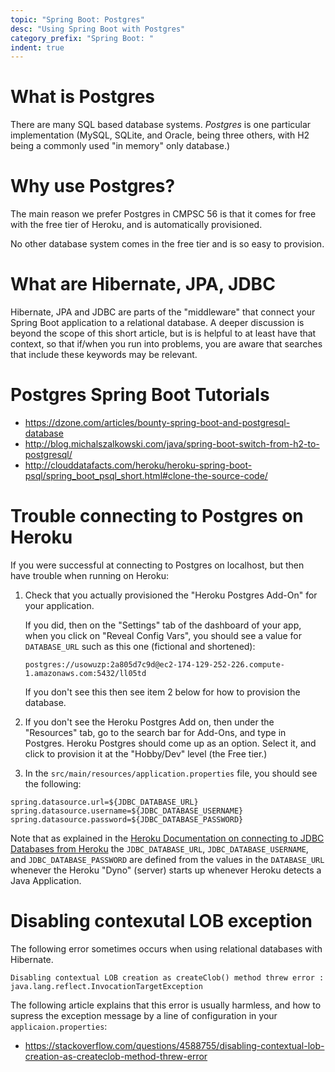 ```yaml
---
topic: "Spring Boot: Postgres"
desc: "Using Spring Boot with Postgres"
category_prefix: "Spring Boot: "
indent: true
---
```


# What is Postgres

There are many SQL based database systems.   *Postgres* is one particular implementation (MySQL, SQLite, and Oracle, being three others, with H2 being a commonly used
"in memory" only database.)

# Why use Postgres?

The main reason we prefer Postgres in CMPSC 56 is that it comes for free with the free tier of Heroku, and is automatically provisioned.

No other database system comes in the free tier and is so easy to provision.

# What are Hibernate, JPA, JDBC

Hibernate, JPA and JDBC are parts of the "middleware" that connect your Spring Boot application to 
a relational database.   A deeper discussion is beyond the scope of this short article, but is is helpful
to at least have that context, so that if/when you run into problems, you are aware that searches
that include these keywords may be relevant.

# Postgres Spring Boot Tutorials

* <https://dzone.com/articles/bounty-spring-boot-and-postgresql-database>
* <http://blog.michalszalkowski.com/java/spring-boot-switch-from-h2-to-postgresql/>
* <http://clouddatafacts.com/heroku/heroku-spring-boot-psql/spring_boot_psql_short.html#clone-the-source-code/>


# Trouble connecting to Postgres on Heroku

If you were successful at connecting to Postgres on localhost, but then have trouble when running on Heroku:

1. Check that you actually provisioned the "Heroku Postgres Add-On" for your application.

   If you did, then on the "Settings" tab of the dashboard of your app, when you click on 
   "Reveal&nbsp;Config&nbsp;Vars", you should see a value for `DATABASE_URL` such as this one (fictional and shortened):
   
   ```
   postgres://usowuzp:2a805d7c9d@ec2-174-129-252-226.compute-1.amazonaws.com:5432/ll05td
   ```
   
   If you don't see this then see item 2 below for how to provision the database.
   
2. If you don't see the Heroku Postgres Add on, then under the "Resources" tab, go to the search bar for Add-Ons, and type in Postgres.  Heroku Postgres should come up as an option.  Select it, and click to provision it at the "Hobby/Dev" level (the Free tier.)


3. In the `src/main/resources/application.properties` file, you should see the following:

```
spring.datasource.url=${JDBC_DATABASE_URL}
spring.datasource.username=${JDBC_DATABASE_USERNAME}
spring.datasource.password=${JDBC_DATABASE_PASSWORD}
```

Note that as explained in the [Heroku Documentation on connecting to JDBC Databases from Heroku](https://devcenter.heroku.com/articles/connecting-to-relational-databases-on-heroku-with-java#using-the-jdbc_database_url-in-a-spring-boot-app) the `JDBC_DATABASE_URL`, `JDBC_DATABASE_USERNAME`, and `JDBC_DATABASE_PASSWORD` are defined from the values in the `DATABASE_URL` whenever the Heroku "Dyno" (server) starts up whenever Heroku detects a Java Application.


# Disabling contexutal LOB exception

The following error sometimes occurs when using relational databases with Hibernate.

```
Disabling contextual LOB creation as createClob() method threw error : 
java.lang.reflect.InvocationTargetException
```

The following article explains that this error is usually harmless, and how to supress the exception message by
a line of configuration in your `applicaion.properties`:

* <https://stackoverflow.com/questions/4588755/disabling-contextual-lob-creation-as-createclob-method-threw-error>
